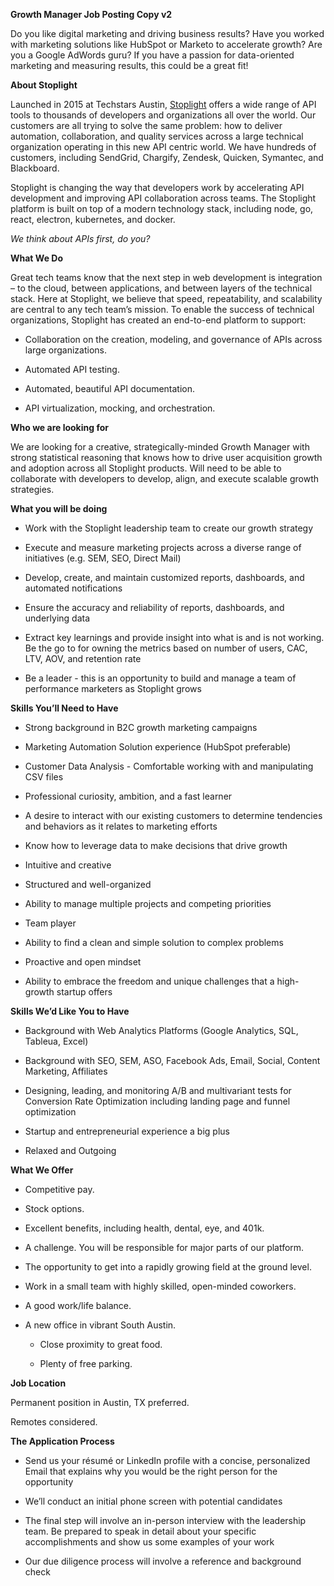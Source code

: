**Growth Manager Job Posting Copy v2**

Do you like digital marketing and driving business results? Have you worked with marketing solutions like HubSpot or Marketo to accelerate growth? Are you a Google AdWords guru? If you have a passion for data-oriented marketing and measuring results, this could be a great fit!  

**About Stoplight**

Launched in 2015 at Techstars Austin, [Stoplight](https://stoplight.io) offers a wide range of API tools to thousands of developers and organizations all over the world. Our customers are all trying to solve the same problem: how to deliver automation, collaboration, and quality services across a large technical organization operating in this new API centric world. We have hundreds of customers, including SendGrid, Chargify, Zendesk, Quicken, Symantec, and Blackboard.

Stoplight is changing the way that developers work by accelerating API development and improving API collaboration across teams. The Stoplight platform is built on top of a modern technology stack, including node, go, react, electron, kubernetes, and docker.

 

*We think about APIs first, do you?*

**What We Do**

Great tech teams know that the next step in web development is integration – to the cloud, between applications, and between layers of the technical stack. Here at Stoplight, we believe that speed, repeatability, and scalability are central to any tech team’s mission. To enable the success of technical organizations, Stoplight has created an end-to-end platform to support:

* Collaboration on the creation, modeling, and governance of APIs across large organizations.

* Automated API testing.

* Automated, beautiful API documentation.

* API virtualization, mocking, and orchestration.

**Who we are looking for**

We are looking for a creative, strategically-minded Growth Manager with strong statistical reasoning that knows how to drive user acquisition growth and adoption across all Stoplight products. Will need to be able to collaborate with developers to develop, align, and execute scalable growth strategies.

 

**What you will be doing**

* Work with the Stoplight leadership team to create our growth strategy

* Execute and measure marketing projects across a diverse range of initiatives (e.g. SEM, SEO, Direct Mail) 

* Develop, create, and maintain customized reports, dashboards, and automated notifications 

* Ensure the accuracy and reliability of reports, dashboards, and underlying data 

* Extract key learnings and provide insight into what is and is not working. Be the go to for owning the metrics based on number of users, CAC, LTV, AOV, and retention rate 

* Be a leader - this is an opportunity to build and manage a team of performance marketers as Stoplight grows 

**Skills You’ll Need to Have**

* Strong background in B2C growth marketing campaigns 

* Marketing Automation Solution experience  (HubSpot preferable) 

* Customer Data Analysis - Comfortable working with and manipulating CSV files

* Professional curiosity, ambition, and a fast learner 

* A desire to interact with our existing customers to determine tendencies and behaviors as it relates to marketing efforts 

* Know how to leverage data to make decisions that drive growth 

* Intuitive and creative 

* Structured and well-organized

* Ability to manage multiple projects and competing priorities 

* Team player

* Ability to find a clean and simple solution to complex problems

* Proactive and open mindset

* Ability to embrace the freedom and unique challenges that a high-growth startup offers 

 

**Skills We’d Like You to Have**

* Background with Web Analytics Platforms (Google Analytics, SQL, Tableua, Excel) 

* Background with SEO, SEM, ASO, Facebook Ads, Email, Social, Content Marketing, Affiliates 

* Designing, leading, and monitoring A/B and multivariant tests for Conversion Rate Optimization including landing page and funnel optimization 

* Startup and entrepreneurial experience a big plus 

* Relaxed and Outgoing

**What We Offer**

* Competitive pay.

* Stock options.

* Excellent benefits, including health, dental, eye, and 401k.

* A challenge. You will be responsible for major parts of our platform.

* The opportunity to get into a rapidly growing field at the ground level.

* Work in a small team with highly skilled, open-minded coworkers.

* A good work/life balance.

* A new office in vibrant South Austin.

    * Close proximity to great food.

    * Plenty of free parking.

**Job Location** 

Permanent position in Austin, TX preferred.

Remotes considered.

**The Application Process**

* Send us your résumé or LinkedIn profile with a concise, personalized Email that explains why you would be the right person for the opportunity 

* We’ll conduct an initial phone screen with potential candidates 

* The final step will involve an in-person interview with the leadership team. Be prepared to speak in detail about your specific accomplishments and show us some examples of your work

* Our due diligence process will involve a reference and background check 

